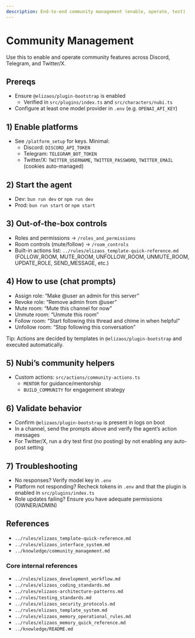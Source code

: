 ```yaml
---
description: End-to-end community management (enable, operate, test)
---
```


# Community Management

Use this to enable and operate community features across Discord, Telegram, and Twitter/X.

## Prereqs

- Ensure `@elizaos/plugin-bootstrap` is enabled
  - Verified in `src/plugins/index.ts` and `src/characters/nubi.ts`
- Configure at least one model provider in `.env` (e.g. `OPENAI_API_KEY`)

## 1) Enable platforms

- See `/platform_setup` for keys. Minimal:
  - Discord: `DISCORD_API_TOKEN`
  - Telegram: `TELEGRAM_BOT_TOKEN`
  - Twitter/X: `TWITTER_USERNAME`, `TWITTER_PASSWORD`, `TWITTER_EMAIL` (cookies auto-managed)

## 2) Start the agent

- Dev: `bun run dev` or `npm run dev`
- Prod: `bun run start` or `npm start`

## 3) Out-of-the-box controls

- Roles and permissions → `/roles_and_permissions`
- Room controls (mute/follow) → `/room_controls`
- Built-in actions list: `../rules/elizaos_template-quick-reference.md` (FOLLOW_ROOM, MUTE_ROOM, UNFOLLOW_ROOM, UNMUTE_ROOM, UPDATE_ROLE, SEND_MESSAGE, etc.)

## 4) How to use (chat prompts)

- Assign role: “Make @user an admin for this server”
- Revoke role: “Remove admin from @user”
- Mute room: “Mute this channel for now”
- Unmute room: “Unmute this room”
- Follow room: “Start following this thread and chime in when helpful”
- Unfollow room: “Stop following this conversation”

Tip: Actions are decided by templates in `@elizaos/plugin-bootstrap` and executed automatically.

## 5) Nubi’s community helpers

- Custom actions: `src/actions/community-actions.ts`
  - `MENTOR` for guidance/mentorship
  - `BUILD_COMMUNITY` for engagement strategy

## 6) Validate behavior

- Confirm `@elizaos/plugin-bootstrap` is present in logs on boot
- In a channel, send the prompts above and verify the agent’s action messages
- For Twitter/X, run a dry test first (no posting) by not enabling any auto-post setting

## 7) Troubleshooting

- No responses? Verify model key in `.env`
- Platform not responding? Recheck tokens in `.env` and that the plugin is enabled in `src/plugins/index.ts`
- Role updates failing? Ensure you have adequate permissions (OWNER/ADMIN)

## References

- `../rules/elizaos_template-quick-reference.md`
- `../rules/elizaos_interface_system.md`
- `../knowledge/community_management.md`

### Core internal references

- `../rules/elizaos_development_workflow.md`
- `../rules/elizaos_coding_standards.md`
- `../rules/elizaos-architecture-patterns.md`
- `../rules/testing_standards.md`
- `../rules/elizaos_security_protocols.md`
- `../rules/elizaos_template_system.md`
- `../rules/elizaos_memory_operational_rules.md`
- `../rules/elizaos_memory_quick_reference.md`
- `../knowledge/README.md`
